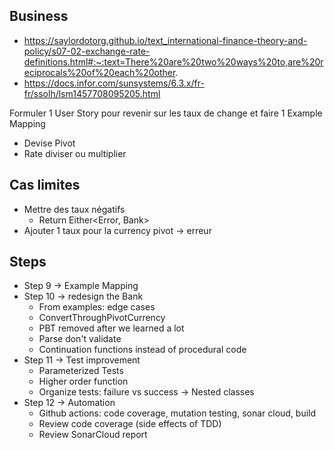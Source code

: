 ## Business
- https://saylordotorg.github.io/text_international-finance-theory-and-policy/s07-02-exchange-rate-definitions.html#:~:text=There%20are%20two%20ways%20to,are%20reciprocals%20of%20each%20other.
- https://docs.infor.com/sunsystems/6.3.x/fr-fr/ssolh/lsm1457708095205.html

Formuler 1 User Story pour revenir sur les taux de change et faire 1 Example Mapping

- Devise Pivot
- Rate diviser ou multiplier

## Cas limites
- Mettre des taux négatifs
	- Return Either<Error, Bank>
- Ajouter 1 taux pour la currency pivot -> erreur

## Steps
- Step 9 -> Example Mapping
- Step 10 -> redesign the Bank
  - From examples: edge cases
  - ConvertThroughPivotCurrency
  - PBT removed after we learned a lot
  - Parse don't validate
  - Continuation functions instead of procedural code
- Step 11 -> Test improvement 
  - Parameterized Tests
  - Higher order function
  - Organize tests: failure vs success -> Nested classes
- Step 12 -> Automation
  - Github actions: code coverage, mutation testing, sonar cloud, build
  - Review code coverage (side effects of TDD)
  - Review SonarCloud report